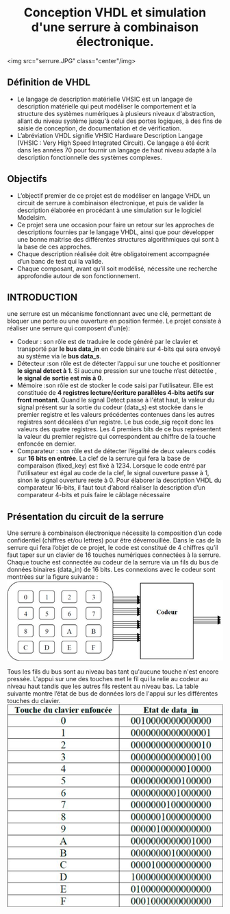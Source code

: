<h1 align='center'>Conception VHDL et simulation d'une serrure à combinaison électronique.</h1>

<img src="serrure.JPG"  class="center"/img>

## Définition de VHDL

* Le langage de description matérielle VHSIC est un langage de description matérielle qui peut modéliser le comportement et la structure des systèmes numériques à plusieurs niveaux d'abstraction, allant du niveau système jusqu'à celui des portes logiques, à des fins de saisie de conception, de documentation et de vérification.
* L’abréviation VHDL signifie VHSIC Hardware Description Langage (VHSIC : Very High Speed Integrated Circuit). Ce langage a été écrit dans les années 70 pour fournir un langage de haut niveau adapté à la description fonctionnelle des systèmes complexes.


## Objectifs
* L’objectif premier de ce projet est de modéliser en langage VHDL un circuit de serrure à combinaison électronique, et puis de valider la description élaborée en procédant à une simulation sur le logiciel Modelsim. 
* Ce projet sera une occasion pour faire un retour sur les approches de descriptions fournies par le langage VHDL, ainsi que pour développer une bonne maitrise des différentes structures algorithmiques qui sont à la base de ces approches. 
* Chaque description réalisée doit être obligatoirement accompagnée d’un banc de test qui la valide.
* Chaque composant, avant qu’il soit modélisé, nécessite une recherche approfondie autour de son fonctionnement. 

## INTRODUCTION

une serrure est un mécanisme fonctionnant avec une clé, permettant de bloquer une porte ou une ouverture en position fermée.
Le projet consiste à réaliser une serrure qui composent d'un(e):
* Codeur : son rôle est de traduire le code généré par le clavier et transporté par **le bus data_in** en code binaire sur 4-bits qui sera envoyé au système via le **bus data_s**.
* Détecteur :son rôle est de détecter l’appui sur une touche et positionner **le signal detect à 1**. Si aucune pression sur une touche n’est détectée , **le signal de sortie est mis à 0**.
* Mémoire :son rôle est de stocker le code saisi par l’utilisateur. Elle est constituée de **4 registres lecture/écriture parallèles 4-bits actifs
sur front montant**. Quand le signal Detect passe à l'état haut, la valeur du signal présent sur la sortie du codeur (data_s) est stockée dans le premier registre et les valeurs précédentes contenues dans les autres registres sont décalées d'un registre. Le bus code_sig reçoit donc les valeurs des quatre registres. Les 4 premiers bits de ce bus représentent la valeur du premier registre qui correspondent au chiffre de la touche enfoncée en dernier.
* Comparateur : son rôle est de détecter l’égalité de deux valeurs codés sur **16 bits en entrée**. La clef de la serrure qui fera la base
de comparaison (fixed_key) est fixé à 1234. Lorsque le code entré par l'utilisateur est égal au code de la clef, le signal ouverture passe à 1, sinon le signal ouverture reste à 0. Pour élaborer la description VHDL du comparateur 16-bits, il faut tout d’abord réaliser la description d’un comparateur 4-bits et puis faire le câblage nécessaire

## Présentation du circuit de la serrure 
Une serrure à combinaison électronique nécessite la composition d’un code confidentiel
(chiffres et/ou lettres) pour être déverrouillée. Dans le cas de la serrure qui fera l’objet de ce
projet, le code est constitué de 4 chiffres qu’il faut taper sur un clavier de 16 touches
numériques connectées à la serrure. Chaque touche est connectée au codeur de la serrure
via un fils du bus de données binaires (data_in) de 16 bits. Les connexions avec le codeur
sont montrées sur la figure suivante :
![figure!](figure.JPG)


Tous les fils du bus sont au niveau bas tant qu'aucune touche n'est encore pressée. L'appui
sur une des touches met le fil qui la relie au codeur au niveau haut tandis que les autres fils
restent au niveau bas. La table suivante montre l’état de bus de données lors de l'appui sur
les différentes touches du clavier.
![Tableau!](tableau.JPG)

